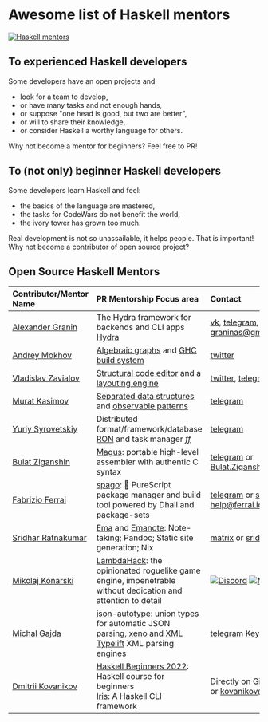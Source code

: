# Awesome list of Haskell mentors

[![Haskell mentors](haskell.svg)](https://github.com/willbasky/Awesome-list-of-Haskell-mentors)

## To experienced Haskell developers

Some developers have an open projects and

- look for a team to develop,
- or have many tasks and not enough hands,
- or suppose "one head is good, but two are better",
- or will to share their knowledge,
- or consider Haskell a worthy language for others.

Why not become a mentor for beginners? Feel free to PR!

## To (not only) beginner Haskell developers

Some developers learn Haskell and feel:

- the basics of the language are mastered,
- the tasks for CodeWars do not benefit the world,
- the ivory tower has grown too much.

Real development is not so unassailable, it helps people. That is important! Why not become a contributor of open source project?

## Open Source Haskell Mentors

| Contributor/Mentor Name | PR Mentorship Focus area | Contact |
| :---------------------- | :----------------------- | :------ |
| [Alexander Granin](https://github.com/graninas) | The Hydra framework for backends and CLI apps [Hydra](https://github.com/graninas/Hydra)                                                                                                                          | [vk](https://vk.com/graninas), [telegram](https://t.me/graninas), [twitter](https://twitter.com/graninas) or <graninas@gmail.com> |
| [Andrey Mokhov](https://github.com/snowleopard) | [Algebraic graphs](https://github.com/snowleopard/alga) and [GHC build system](https://github.com/snowleopard/hadrian)                                                                           | [twitter](https://twitter.com/andreymokhov)                                                         |
| [Vladislav Zavialov](https://github.com/int-index/) | [Structural code editor](https://github.com/int-index/foundry) and a [layouting engine](https://github.com/int-index/slay/) | [twitter](https://twitter.com/int_index), [telegram](https://t.me/int_index)
| [Murat Kasimov](https://github.com/iokasimov/) | [Separated data structures](https://github.com/iokasimov/apart) and [observable patterns](https://github.com/iokasimov/observable) | [telegram](https://t.me/iokasimov)
| [Yuriy Syrovetskiy](https://github.com/cblp) | Distributed format/framework/database [RON](https://github.com/ff-notes/ron) and task manager [_ff_](https://github.com/ff-notes/ff) | [telegram](https://t.me/ff_dev)
| [Bulat Ziganshin](https://github.com/Bulat-Ziganshin) | [Magus](https://github.com/Bulat-Ziganshin/magus): portable high-level assembler with authentic C syntax | [telegram](https://t.me/Bulat_Ziganshin) or <Bulat.Ziganshin@gmail.com>
| [Fabrizio Ferrai](https://github.com/f-f) | [spago](https://github.com/spacchetti/spago): 🍝 PureScript package manager and build tool powered by Dhall and package-sets | [telegram](https://t.me/nilrecurring) or <spago-help@ferrai.io>
| [Sridhar Ratnakumar](https://github.com/srid) | [Ema](https://ema.srid.ca/) and [Emanote](https://github.com/srid/emanote): Note-taking; Pandoc; Static site generation; Nix | [matrix](https://matrix.to/#/#ema:matrix.org) or <srid@srid.ca>
| [Mikolaj Konarski](https://github.com/Mikolaj) | [LambdaHack](https://github.com/LambdaHack/LambdaHack): the opinionated roguelike game engine, impenetrable without dedication and attention to detail | [![Discord](https://img.shields.io/discord/688792755564052486.svg?label=chat%20on%20Discord&logo=discord&logoColor=ffffff&color=7389D8&labelColor=6A7EC2)](https://discord.gg/87Ghnws) [![Matrix](https://img.shields.io/matrix/lambdahack:mozilla.org.svg?label=chat%20on%20Matrix&logo=matrix&server_fqdn=mozilla.modular.im)](https://matrix.to/#/!HnbpAHMjOGHlYtrASl:mozilla.org?via=mozilla.modular.im)
| [Michal Gajda](https://github.com/mgajda) | [json-autotype](https://gitlab.com/migamake/json-autotype): union types for automatic JSON parsing, [xeno](https://gitlab.com/migamake/xeno) and [XML Typelift](https://gitlab.com/migamake/xml-typelift) XML parsing engines | [telegram](https://t.me/migamake) [Keybase](https://keybase.io/mjgajda)
| [Dmitrii Kovanikov](https://github.com/chshersh) | [Haskell Beginners 2022](https://github.com/haskell-beginners-2022/course-plan): Haskell course for beginners <br> [Iris](https://github.com/chshersh/iris): A Haskell CLI framework | Directly on GitHub, [Twitter](https://twitter.com/ChShersh) or <kovanikov@gmail.com> |
